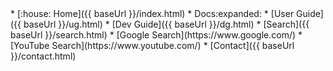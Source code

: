 <navigation>
* [:house: Home]({{ baseUrl }}/index.html)
* Docs:expanded:
  * [User Guide]({{ baseUrl }}/ug.html)
  * [Dev Guide]({{ baseUrl }}/dg.html)
* [Search]({{ baseUrl }}/search.html)
  * [Google Search](https://www.google.com/)
  * [YouTube Search](https://www.youtube.com/)
* [Contact]({{ baseUrl }}/contact.html)
</navigation>
